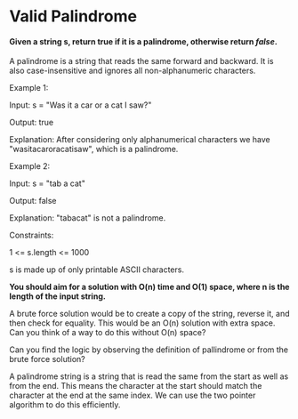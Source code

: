 # Valid Palindrome

#### Given a string s, return true if it is a palindrome, otherwise return _false_.

A palindrome is a string that reads the same forward and backward. It is also case-insensitive and ignores all non-alphanumeric characters.

Example 1:

Input: s = "Was it a car or a cat I saw?"

Output: true

Explanation: After considering only alphanumerical characters we have "wasitacaroracatisaw", which is a palindrome.

Example 2:

Input: s = "tab a cat"

Output: false

Explanation: "tabacat" is not a palindrome.

Constraints:

1 <= s.length <= 1000

s is made up of only printable ASCII characters.

**You should aim for a solution with O(n) time and O(1) space, where n is the length of the input string.**

A brute force solution would be to create a copy of the string, reverse it, 
and then check for equality. This would be an O(n) solution with extra space. 
Can you think of a way to do this without O(n) space?


Can you find the logic by observing the definition of pallindrome or from the brute force solution?

A palindrome string is a string that is read the same from the start as well as from the end.
This means the character at the start should match the character at the end at the same index.
We can use the two pointer algorithm to do this efficiently.